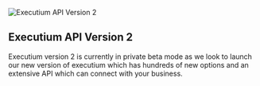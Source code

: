 ![Executium API Version 2](https://i.imgur.com/nn0w8Eo.jpg)

## Executium API Version 2
Executium version 2 is currently in private beta mode as we look to launch our new version of executium which has hundreds of new options and an extensive API which can connect with your business. 

